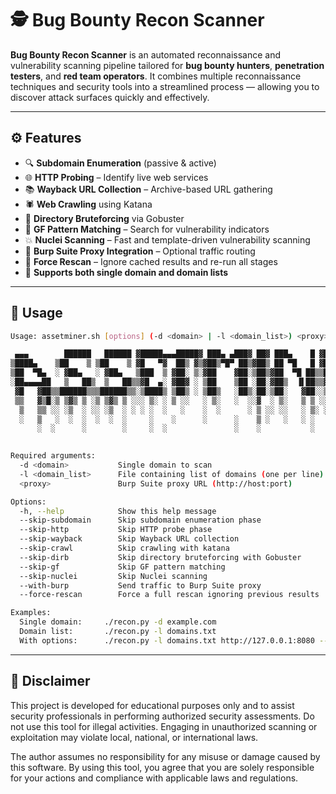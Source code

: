 # 🕵️ Bug Bounty Recon Scanner

**Bug Bounty Recon Scanner** is an automated reconnaissance and vulnerability scanning pipeline tailored for **bug bounty hunters**, **penetration testers**, and **red team operators**. It combines multiple reconnaissance techniques and security tools into a streamlined process — allowing you to discover attack surfaces quickly and effectively.

---

## ⚙️ Features

- 🔍 **Subdomain Enumeration** (passive & active)
- 🌐 **HTTP Probing** – Identify live web services
- 📚 **Wayback URL Collection** – Archive-based URL gathering
- 🕷️ **Web Crawling** using Katana
- 📁 **Directory Bruteforcing** via Gobuster
- 🎯 **GF Pattern Matching** – Search for vulnerability indicators
- 💥 **Nuclei Scanning** – Fast and template-driven vulnerability scanning
- 🧪 **Burp Suite Proxy Integration** – Optional traffic routing
- 🔁 **Force Rescan** – Ignore cached results and re-run all stages
- 📄 **Supports both single domain and domain lists**

---

## 🚀 Usage

```bash
Usage: assetminer.sh [options] (-d <domain> | -l <domain_list>) <proxy>

 ▄▄▄        ██████   ██████ ▓█████▄▄▄█████▓ ███▄ ▄███▓ ██▓ ███▄    █ ▓█████  ██▀███  
▒████▄    ▒██    ▒ ▒██    ▒ ▓█   ▀▓  ██▒ ▓▒▓██▒▀█▀ ██▒▓██▒ ██ ▀█   █ ▓█   ▀ ▓██ ▒ ██▒
▒██  ▀█▄  ░ ▓██▄   ░ ▓██▄   ▒███  ▒ ▓██░ ▒░▓██    ▓██░▒██▒▓██  ▀█ ██▒▒███   ▓██ ░▄█ ▒
░██▄▄▄▄██   ▒   ██▒  ▒   ██▒▒▓█  ▄░ ▓██▓ ░ ▒██    ▒██ ░██░▓██▒  ▐▌██▒▒▓█  ▄ ▒██▀▀█▄  
 ▓█   ▓██▒▒██████▒▒▒██████▒▒░▒████▒ ▒██▒ ░ ▒██▒   ░██▒░██░▒██░   ▓██░░▒████▒░██▓ ▒██▒
 ▒▒   ▓▒█░▒ ▒▓▒ ▒ ░▒ ▒▓▒ ▒ ░░░ ▒░ ░ ▒ ░░   ░ ▒░   ░  ░░▓  ░ ▒░   ▒ ▒ ░░ ▒░ ░░ ▒▓ ░▒▓░
  ▒   ▒▒ ░░ ░▒  ░ ░░ ░▒  ░ ░ ░ ░  ░   ░    ░  ░      ░ ▒ ░░ ░░   ░ ▒░ ░ ░  ░  ░▒ ░ ▒░
  ░   ▒   ░  ░  ░  ░  ░  ░     ░    ░      ░      ░    ▒ ░   ░   ░ ░    ░     ░░   ░ 
      ░  ░      ░        ░     ░  ░               ░    ░           ░    ░  ░   ░     
                                                                                     

Required arguments:
  -d <domain>           Single domain to scan
  -l <domain_list>      File containing list of domains (one per line)
  <proxy>               Burp Suite proxy URL (http://host:port)

Options:
  -h, --help            Show this help message
  --skip-subdomain      Skip subdomain enumeration phase
  --skip-http           Skip HTTP probe phase
  --skip-wayback        Skip Wayback URL collection
  --skip-crawl          Skip crawling with katana
  --skip-dirb           Skip directory bruteforcing with Gobuster
  --skip-gf             Skip GF pattern matching
  --skip-nuclei         Skip Nuclei scanning
  --with-burp           Send traffic to Burp Suite proxy
  --force-rescan        Force a full rescan ignoring previous results

Examples:
  Single domain:     ./recon.py -d example.com
  Domain list:       ./recon.py -l domains.txt
  With options:      ./recon.py -l domains.txt http://127.0.0.1:8080 --with-burp --force-rescan
```
---
## 📄 Disclaimer
This project is developed for educational purposes only and to assist security professionals in performing authorized security assessments.
Do not use this tool for illegal activities. Engaging in unauthorized scanning or exploitation may violate local, national, or international laws.

The author assumes no responsibility for any misuse or damage caused by this software.
By using this tool, you agree that you are solely responsible for your actions and compliance with applicable laws and regulations.
